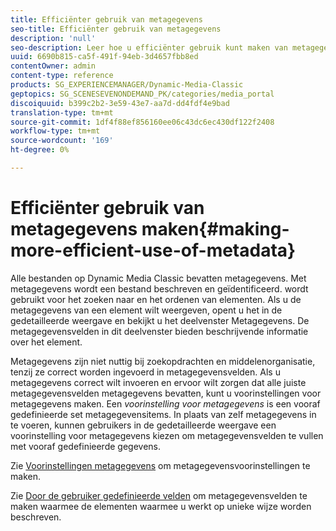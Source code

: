 ```yaml
---
title: Efficiënter gebruik van metagegevens
seo-title: Efficiënter gebruik van metagegevens
description: 'null'
seo-description: Leer hoe u efficiënter gebruik kunt maken van metagegevens.
uuid: 6690b815-ca5f-491f-94eb-3d4657fbb8ed
contentOwner: admin
content-type: reference
products: SG_EXPERIENCEMANAGER/Dynamic-Media-Classic
geptopics: SG_SCENESEVENONDEMAND_PK/categories/media_portal
discoiquuid: b399c2b2-3e59-43e7-aa7d-dd4fdf4e9bad
translation-type: tm+mt
source-git-commit: 1df4f88ef856160ee06c43dc6ec430df122f2408
workflow-type: tm+mt
source-wordcount: '169'
ht-degree: 0%

---
```



# Efficiënter gebruik van metagegevens maken{#making-more-efficient-use-of-metadata}

Alle bestanden op Dynamic Media Classic bevatten metagegevens. Met metagegevens wordt een bestand beschreven en geïdentificeerd. wordt gebruikt voor het zoeken naar en het ordenen van elementen. Als u de metagegevens van een element wilt weergeven, opent u het in de gedetailleerde weergave en bekijkt u het deelvenster Metagegevens. De metagegevensvelden in dit deelvenster bieden beschrijvende informatie over het element.

Metagegevens zijn niet nuttig bij zoekopdrachten en middelenorganisatie, tenzij ze correct worden ingevoerd in metagegevensvelden. Als u metagegevens correct wilt invoeren en ervoor wilt zorgen dat alle juiste metagegevensvelden metagegevens bevatten, kunt u voorinstellingen voor metagegevens maken. Een *voorinstelling voor metagegevens* is een vooraf gedefinieerde set metagegevensitems. In plaats van zelf metagegevens in te voeren, kunnen gebruikers in de gedetailleerde weergave een voorinstelling voor metagegevens kiezen om metagegevensvelden te vullen met vooraf gedefinieerde gegevens.

Zie [Voorinstellingen metagegevens](application-setup.md#metadata_presets) om metagegevensvoorinstellingen te maken.

Zie [Door de gebruiker gedefinieerde velden](application-setup.md#user_defined_fields) om metagegevensvelden te maken waarmee de elementen waarmee u werkt op unieke wijze worden beschreven.
